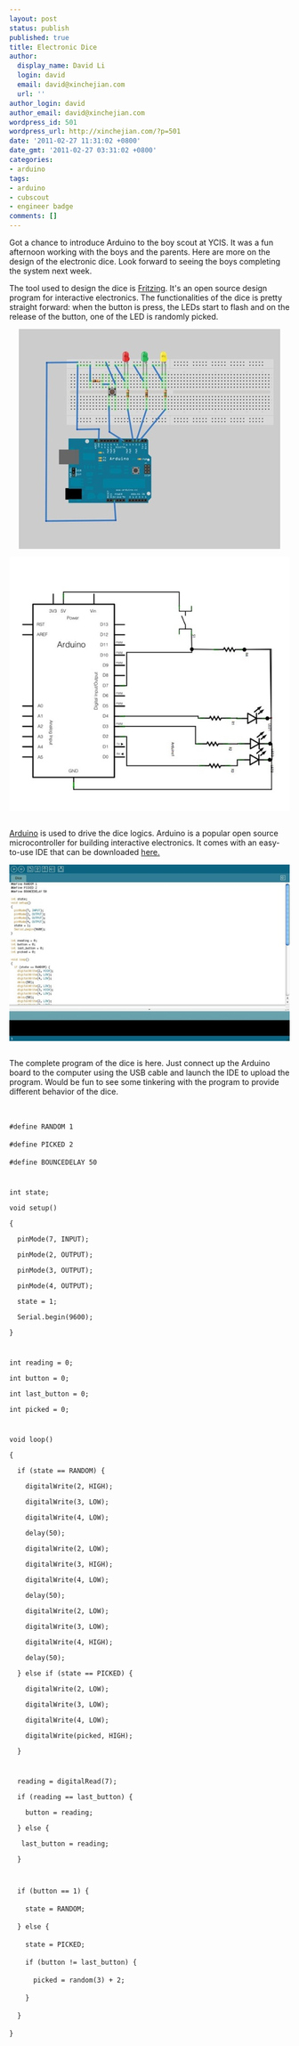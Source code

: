 ```yaml
---
layout: post
status: publish
published: true
title: Electronic Dice
author:
  display_name: David Li
  login: david
  email: david@xinchejian.com
  url: ''
author_login: david
author_email: david@xinchejian.com
wordpress_id: 501
wordpress_url: http://xinchejian.com/?p=501
date: '2011-02-27 11:31:02 +0800'
date_gmt: '2011-02-27 03:31:02 +0800'
categories:
- arduino
tags:
- arduino
- cubscout
- engineer badge
comments: []
---
```

<p>Got a chance to introduce Arduino to the boy scout at YCIS. It was a fun afternoon working with the boys and the parents. Here are more on the design of the electronic dice. Look forward to seeing the boys completing the system next week. </p></p>
<p>The tool used to design the dice is <a href="http://fritzing.org" target="_blank">Fritzing</a>. It's an open source design program for interactive electronics. The functionalities of the dice is pretty straight forward: when the button is press, the LEDs start to flash and on the release of the button, one of the LED is randomly picked.</p></p>
<p><img style="display:block; margin-left:auto; margin-right:auto;" src="/uploads/2011/02/untitled.jpg" alt="Untitled" title="untitled.jpg" border="0"/></p></p>
<p>
<img style="display:block; margin-left:auto; margin-right:auto;" src="/uploads/2011/02/untitled1.jpg" alt="Untitled" title="untitled.jpg" border="0"/><br />
</p></p>
<p><a href="http://arduino.cc" target="_blank">Arduino</a> is used to drive the dice logics. Arduino is a popular open source microcontroller for building interactive electronics. It comes with an easy-to-use IDE that can be downloaded <a href="http://arduino.cc/en/Main/Software" target="_blank">here.</a> </p></p>
<p>
<img style="display:block; margin-left:auto; margin-right:auto;" src="/uploads/2011/02/untitled2.jpg" alt="Untitled" title="untitled.jpg" border="0"/><br />
</p></p>
<p>The complete program of the dice is here. Just connect up the Arduino board to the computer using the USB cable and launch the IDE to upload the program. Would be fun to see some tinkering with the program to provide different behavior of the dice. </p></p>
<pre><code><br />
#define RANDOM 1<br />
#define PICKED 2<br />
#define BOUNCEDELAY 50</p>
<p>int state;<br />
void setup()<br />
{<br />
  pinMode(7, INPUT);<br />
  pinMode(2, OUTPUT);<br />
  pinMode(3, OUTPUT);<br />
  pinMode(4, OUTPUT);<br />
  state = 1;<br />
  Serial.begin(9600);<br />
}</p>
<p>int reading = 0;<br />
int button = 0;<br />
int last_button = 0;<br />
int picked = 0;</p>
<p>void loop()<br />
{<br />
  if (state == RANDOM) {<br />
    digitalWrite(2, HIGH);<br />
    digitalWrite(3, LOW);<br />
    digitalWrite(4, LOW);<br />
    delay(50);<br />
    digitalWrite(2, LOW);<br />
    digitalWrite(3, HIGH);<br />
    digitalWrite(4, LOW);<br />
    delay(50);<br />
    digitalWrite(2, LOW);<br />
    digitalWrite(3, LOW);<br />
    digitalWrite(4, HIGH);<br />
    delay(50);<br />
  } else if (state == PICKED) {<br />
    digitalWrite(2, LOW);<br />
    digitalWrite(3, LOW);<br />
    digitalWrite(4, LOW);<br />
    digitalWrite(picked, HIGH);<br />
  }</p>
<p>  reading = digitalRead(7);<br />
  if (reading == last_button) {<br />
    button = reading;<br />
  } else {<br />
   last_button = reading;<br />
  }</p>
<p>  if (button == 1) {<br />
    state = RANDOM;<br />
  } else {<br />
    state = PICKED;<br />
    if (button != last_button) {<br />
      picked = random(3) + 2;<br />
    }<br />
  }<br />
}<br />
</code></pre></p>
